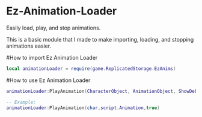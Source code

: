 # Ez-Animation-Loader
Easily load, play, and stop animations.

This is a basic module that I made to make importing, loading, and stopping animations easier.



#How to import Ez Animation Loader

```lua
local animationLoader = require(game.ReplicatedStorage.EzAnims)
```


#How to use Ez Animation Loader

```lua
animationLoader:PlayAnimation(CharacterObject, AnimationObject, ShowDebug)

-- Example:
animationLoader:PlayAnimation(char,script.Animation,true)  
```
